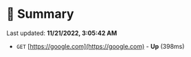 # 📖 Summary
Last updated: **11/21/2022, 3:05:42 AM**

- `GET` [https://google.com](https://google.com) - **Up** (398ms)

